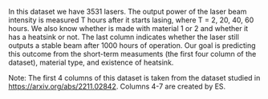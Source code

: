 In this dataset we have 3531 lasers. 
The output power of the laser beam intensity is measured T hours after it starts lasing, 
where T = 2, 20, 40, 60 hours. 
We also know whether is made with material 1 or 2 and whether it has a heatsink or not. 
The last column indicates whether the laser still outputs a stable beam after 1000 hours of operation. 
Our goal is predicting this outcome from the short-term measuments (the first four column of the dataset), 
material type, and existence of heatsink.

Note: The first 4 columns of this dataset is taken from the dataset studied in https://arxiv.org/abs/2211.02842.
Columns 4-7 are created by ES.
